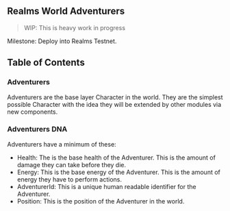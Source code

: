## Realms World Adventurers

> WIP: This is heavy work in progress

Milestone: Deploy into Realms Testnet.

## Table of Contents

### Adventurers

Adventurers are the base layer Character in the world. They are the simplest possible Character with the idea they will be extended by other modules via new components.

### Adventurers DNA

Adventurers have a minimum of these:

- Health: The is the base health of the Adventurer. This is the amount of damage they can take before they die.
- Energy: This is the base energy of the Adventurer. This is the amount of energy they have to perform actions.
- AdventurerId: This is a unique human readable identifier for the Adventurer.
- Position: This is the position of the Adventurer in the world.
